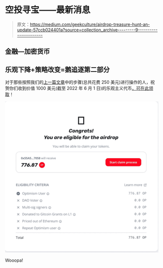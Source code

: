 # 空投寻宝——最新消息

> 原文：<https://medium.com/geekculture/airdrop-treasure-hunt-an-update-57ccb024401a?source=collection_archive---------9----------------------->

## 金融—加密货币

## 乐观下降+策略改变=鹅追逐第二部分

对于那些按照我们的[上一篇文章](https://www.publish0x.com/papaslayoftheland/crypto-airdrop-treasure-hunting-guide-xznejre)中的步骤(总共花费 250 美元)进行操作的人，祝贺你们收到价值 1000 美元(截至 2022 年 6 月 1 日)的乐观主义代币[，可在此领取](https://app.optimism.io/airdrop/)！

![](img/8722622b2bbea857c12ae6782ac511e1.png)

Wooopa!
